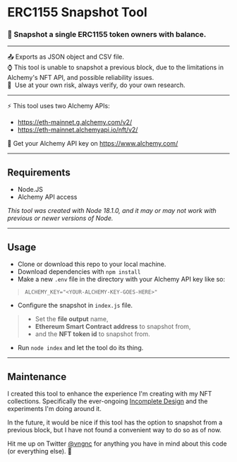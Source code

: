 # ERC1155 Snapshot Tool
### 📸 Snapshot a single ERC1155 token owners with balance. 

---  

📤 Exports as JSON object and CSV file.  
⌚ This tool is unable to snapshot a previous block, due to the limitations in Alchemy's NFT API, and possible reliability issues.    
🔰 &nbsp;Use at your own risk, always verify, do your own research.  

---

⚡ This tool uses two Alchemy APIs:
- https://eth-mainnet.g.alchemy.com/v2/
- https://eth-mainnet.alchemyapi.io/nft/v2/  

🔼 Get your Alchemy API key on https://www.alchemy.com/  

---  

## Requirements  

- Node.JS
- Alchemy API access  

*This tool was created with Node 18.1.0, and it may or may not work with previous or newer versions of Node.* 


---  

## Usage  

- Clone or download this repo to your local machine. 
- Download dependencies with `npm install`
- Make a new `.env` file in the directory with your Alchemy API key like so:
> `ALCHEMY_KEY="<YOUR-ALCHEMY-KEY-GOES-HERE>"`  
- Configure the snapshot in `index.js` file. 
> - Set the **file output** name, 
> - **Ethereum Smart Contract address** to snapshot from,
> - and the **NFT token id** to snapshot from.  
- Run `node index` and let the tool do its thing.  

--- 

## Maintenance

I created this tool to enhance the experience I'm creating with my NFT collections. Specifically the ever-ongoing [Incomplete Design](https://id.xxxxizzy.eth.limo/) and the experiments I'm doing around it.   

In the future, it would be nice if this tool has the option to snapshot from a previous block, but I have not found a convenient way to do so as of now.  

Hit me up on Twitter [@vngnc](https://twitter.com/vngnc) for anything you have in mind about this code (or everything else). 🖤